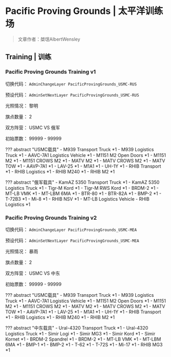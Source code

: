 # Pacific Proving Grounds | 太平洋训练场

> 文章作者：桀氓AlbertWensley

## Training | 训练


### Pacific Proving Grounds Training v1

切换代码： `AdminChangeLayer PacificProvingGrounds_USMC-RUS`

预设代码： `AdminSetNextLayer PacificProvingGrounds_USMC-RUS`

光照情况： 黎明

旗点数量： 2

双方阵营： USMC VS 俄军

初始票数： 99999  -  99999

??? abstract "USMC载具"
    - M939 Transport Truck *1
    - M939 Logistics Truck *1
    - AAVC-7A1 Logistics Vehicle *1
    - M1151 M2 Open Doors *1
    - M1151 M2 *1
    - M1151 CROWS M2 *1
    - MATV M2 *1
    - MATV CROWS M2 *1
    - MATV TOW *1
    - AAVP-7A1 *1
    - LAV-25 *1
    - M1A1 *1
    - UH-1Y *1
    - RHIB Transport *1
    - RHIB Logistics *1
    - RHIB M240 *1
    - RHIB M2 *1

??? abstract "俄军载具"
    - KamAZ 5350 Transport Truck *1
    - KamAZ 5350 Logistics Truck *1
    - Tigr-M Kord *1
    - Tigr-M RWS Kord *1
    - BRDM-2 *1
    - MT-LB VMK *1
    - MT-LBM 6MA *1
    - BTR-80 *1
    - BTR-82A *1
    - BMP-2 *1
    - T-72B3 *1
    - Mi-8 *1
    - RHIB NSV *1
    - MT-LB Logistics Vehicle
    - RHIB Logistics *1


### Pacific Proving Grounds Training v2

切换代码： `AdminChangeLayer PacificProvingGrounds_USMC-MEA`

预设代码： `AdminSetNextLayer PacificProvingGrounds_USMC-MEA`

光照情况： 暴雨

旗点数量： 2

双方阵营： USMC VS 中东

初始票数： 99999  -  99999

??? abstract "USMC载具"
    - M939 Transport Truck *1
    - M939 Logistics Truck *1
    - AAVC-7A1 Logistics Vehicle *1
    - M1151 M2 Open Doors *1
    - M1151 M2 *1
    - M1151 CROWS M2 *1
    - MATV M2 *1
    - MATV CROWS M2 *1
    - MATV TOW *1
    - AAVP-7A1 *1
    - LAV-25 *1
    - M1A1 *1
    - UH-1Y *1
    - RHIB Transport *1
    - RHIB Logistics *1
    - RHIB M240 *1
    - RHIB M2 *1

??? abstract "中东载具"
    - Ural-4320 Transport Truck *1
    - Ural-4320 Logistics Truck *1
    - Simir Logi *1
    - Simir MG3 *1
    - Simir Kord *1
    - Simir Kornet *1
    - BRDM-2 Spandrel *1
    - BRDM-2 *1
    - MT-LB VMK *1
    - MT-LBM 6MA *1
    - BMP-1 *1
    - BMP-2 *1
    - T-62 *1
    - T-72S *1
    - Mi-17 *1
    - RHIB MG3 *1